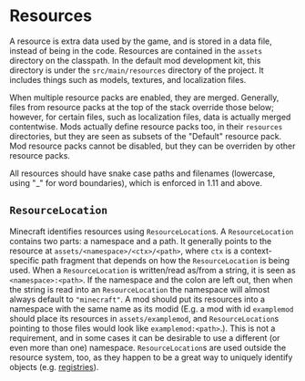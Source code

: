 Resources
=========

A resource is extra data used by the game, and is stored in a data file, instead of being in the code. Resources are contained in the `assets` directory on the classpath. In the default mod development kit, this directory is under the `src/main/resources` directory of the project. It includes things such as models, textures, and localization files.

When multiple resource packs are enabled, they are merged. Generally, files from resource packs at the top of the stack override those below; however, for certain files, such as localization files, data is actually merged contentwise. Mods actually define resource packs too, in their `resources` directories, but they are seen as subsets of the "Default" resource pack. Mod resource packs cannot be disabled, but they can be overriden by other resource packs.

All resources should have snake case paths and filenames (lowercase, using "_" for word boundaries), which is enforced in 1.11 and above.

`ResourceLocation`
------------------

Minecraft identifies resources using `ResourceLocation`s. A `ResourceLocation` contains two parts: a namespace and a path. It generally points to the resource at `assets/<namespace>/<ctx>/<path>`, where `ctx` is a context-specific path fragment that depends on how the `ResourceLocation` is being used. When a `ResourceLocation` is written/read as/from a string, it is seen as `<namespace>:<path>`. If the namespace and the colon are left out, then when the string is read into an `ResourceLocation` the namespace will almost always default to `"minecraft"`. A mod should put its resources into a namespace with the same name as its modid (E.g. a mod with id `examplemod` should place its resources in `assets/examplemod`, and `ResourceLocation`s pointing to those files would look like `examplemod:<path>`.). This is not a requirement, and in some cases it can be desirable to use a different (or even more than one) namespace. `ResourceLocation`s are used outside the resource system, too, as they happen to be a great way to uniquely identify objects (e.g. [registries][]).

[registries]: registries.md
